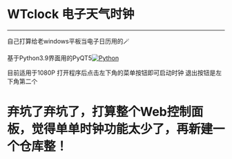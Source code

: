 # WTclock 电子天气时钟
---
自己打算给老windows平板当电子日历用的🪄

基于Python3.9界面用的PyQT5[![Python](https://img.shields.io/badge/-Python-3776AB?style=flat&logo=python&logoColor=white)](#)

目前适用于1080P  打开程序后点击左下角的菜单按钮即可启动时钟 退出按钮是左下角第二个

# 弃坑了弃坑了，打算整个Web控制面板，觉得单单时钟功能太少了，再新建一个仓库整！
